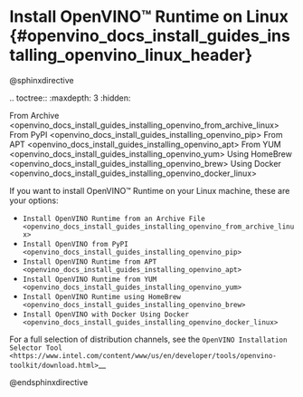 # Install OpenVINO™ Runtime on Linux {#openvino_docs_install_guides_installing_openvino_linux_header}

@sphinxdirective

.. toctree::
   :maxdepth: 3
   :hidden:

   From Archive <openvino_docs_install_guides_installing_openvino_from_archive_linux>
   From PyPI <openvino_docs_install_guides_installing_openvino_pip>
   From APT <openvino_docs_install_guides_installing_openvino_apt>
   From YUM <openvino_docs_install_guides_installing_openvino_yum>
   Using HomeBrew <openvino_docs_install_guides_installing_openvino_brew>
   Using Docker <openvino_docs_install_guides_installing_openvino_docker_linux>


If you want to install OpenVINO™ Runtime on your Linux machine, these are your options: 

* `Install OpenVINO Runtime from an Archive File <openvino_docs_install_guides_installing_openvino_from_archive_linux>`
* `Install OpenVINO from PyPI <openvino_docs_install_guides_installing_openvino_pip>`
* `Install OpenVINO Runtime from APT <openvino_docs_install_guides_installing_openvino_apt>`
* `Install OpenVINO Runtime from YUM <openvino_docs_install_guides_installing_openvino_yum>`
* `Install OpenVINO Runtime using HomeBrew <openvino_docs_install_guides_installing_openvino_brew>`
* `Install OpenVINO with Docker Using Docker <openvino_docs_install_guides_installing_openvino_docker_linux>`

For a full selection of distribution channels, see the 
`OpenVINO Installation Selector Tool <https://www.intel.com/content/www/us/en/developer/tools/openvino-toolkit/download.html>`__


@endsphinxdirective

